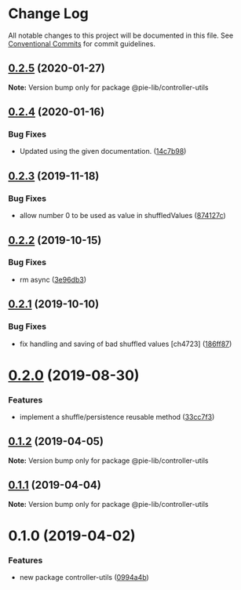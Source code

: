 # Change Log

All notable changes to this project will be documented in this file.
See [Conventional Commits](https://conventionalcommits.org) for commit guidelines.

## [0.2.5](https://github.com/pie-framework/pie-lib/compare/@pie-lib/controller-utils@0.2.4...@pie-lib/controller-utils@0.2.5) (2020-01-27)

**Note:** Version bump only for package @pie-lib/controller-utils





## [0.2.4](https://github.com/pie-framework/pie-lib/compare/@pie-lib/controller-utils@0.2.3...@pie-lib/controller-utils@0.2.4) (2020-01-16)


### Bug Fixes

* Updated using the given documentation. ([14c7b98](https://github.com/pie-framework/pie-lib/commit/14c7b98))





## [0.2.3](https://github.com/pie-framework/pie-lib/compare/@pie-lib/controller-utils@0.2.2...@pie-lib/controller-utils@0.2.3) (2019-11-18)


### Bug Fixes

* allow number 0 to be used as value in shuffledValues ([874127c](https://github.com/pie-framework/pie-lib/commit/874127c))





## [0.2.2](https://github.com/pie-framework/pie-lib/compare/@pie-lib/controller-utils@0.2.1...@pie-lib/controller-utils@0.2.2) (2019-10-15)


### Bug Fixes

* rm async ([3e96db3](https://github.com/pie-framework/pie-lib/commit/3e96db3))





## [0.2.1](https://github.com/pie-framework/pie-lib/compare/@pie-lib/controller-utils@0.2.0...@pie-lib/controller-utils@0.2.1) (2019-10-10)


### Bug Fixes

* fix handling and saving of bad shuffled values [ch4723] ([186ff87](https://github.com/pie-framework/pie-lib/commit/186ff87))





# [0.2.0](https://github.com/pie-framework/pie-lib/compare/@pie-lib/controller-utils@0.1.2...@pie-lib/controller-utils@0.2.0) (2019-08-30)


### Features

* implement a shuffle/persistence reusable method ([33cc7f3](https://github.com/pie-framework/pie-lib/commit/33cc7f3))





## [0.1.2](https://github.com/pie-framework/pie-lib/compare/@pie-lib/controller-utils@0.1.1...@pie-lib/controller-utils@0.1.2) (2019-04-05)

**Note:** Version bump only for package @pie-lib/controller-utils





## [0.1.1](https://github.com/pie-framework/pie-lib/compare/@pie-lib/controller-utils@0.1.0...@pie-lib/controller-utils@0.1.1) (2019-04-04)

**Note:** Version bump only for package @pie-lib/controller-utils





# 0.1.0 (2019-04-02)


### Features

* new package controller-utils ([0994a4b](https://github.com/pie-framework/pie-lib/commit/0994a4b))
